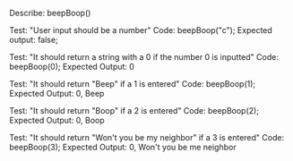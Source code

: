 
<!-- 1. Numbers that contain a 1: all digits replaced with "Beep!"
2. Numbers that contain a 2: all digits replaced with "Boop!"
3. Numbers that contain a 3: all digits replaced with "Won't you be my neighbor?"
4. Numbers that contain both a 1, 2, or 3 default to larger number, ie 13 "Boop!", 21 "Won't you be my neighbor", 32 "Won't you be my neighbor!"
5. A user should be able to enter a new number and see new results over and over again. -->

Describe: beepBoop()

Test: "User input should be a number"
Code: beepBoop("c");
Expected output: false;

Test: "It should return a string with a 0 if the number 0 is inputted"
Code: beepBoop(0);
Expected Output: 0

Test: "It should return "Beep" if a 1 is entered"
Code: beepBoop(1);
Expected Output: 0, Beep 

Test: "It should return "Boop" if a 2 is entered"
Code: beepBoop(2);
Expected Output: 0, Boop 

Test: "It should return "Won't you be my neighbor" if a 3 is entered"
Code: beepBoop(3);
Expected Output: 0, Won't you be me neighbor 


